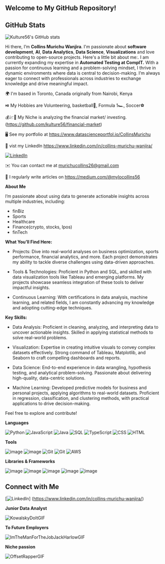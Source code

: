 ## Welcome to My GitHub Repository!

## GitHub Stats

![Kulture56's GitHub stats](https://github-readme-stats.vercel.app/api?username=kulture56&show_icons=true&theme=radical)


Hi there, I’m **Collins Murichu Wanjira**. I'm passionate about **software development**, **AI**,  **Data Analytics**, **Data Science**, **Visualizations** and love contributing to open-source projects. Here's a little bit about me:. 
I am currently expanding my expertise in **Automated Testing at CompIT.**
With a passion for continuous learning and a problem-solving mindset, I thrive in dynamic environments where data is central to decision-making. I’m always eager to connect with professionals across industries to exchange knowledge and drive meaningful impact.



🌍  I'm based in Toronto, Canada originally from Nairobi, Kenya

⏯️ My Hobbies are Volunteering, basketball🏀, Formula 1🏎️, Soccer⚽

💰💹💸 My Niche is analyzing the financial market/ investing.(https://github.com/kulture56/financial-market)

🖥️  See my portfolio at https://www.datascienceportfol.io/CollinsMurichu

🔗 vist my LinkedIn https://www.linkedin.com/in/collins-murichu-wanjira/

[![LinkedIn](https://img.shields.io/badge/LinkedIn-0077B5?style=for-the-badge&logo=linkedin&logoColor=white)](https://www.linkedin.com/in/collins-murichu-wanjira/)


✉️  You can contact me at murichucollins26@gmail.com

📝 I regularly write articles on https://medium.com/@mylocollins56

**About Me**

I’m passionate about using data to generate actionable insights across multiple industries, including:

* finBiz
* Sports
* Healthcare
* Finance(crypto, stocks, Ipos)
* finTech

**What You’ll Find Here:**
* Projects:
Dive into real-world analyses on business optimization, sports performance, financial analytics, and more. Each project demonstrates my ability to tackle diverse challenges using data-driven approaches.

* Tools & Technologies:
Proficient in Python and SQL, and skilled with data visualization tools like Tableau and emerging platforms. My projects showcase seamless integration of these tools to deliver impactful insights.

* Continuous Learning:
With certifications in data analysis, machine learning, and related fields, I am constantly advancing my knowledge and adopting cutting-edge techniques.

**Key Skills:**
* Data Analysis:
Proficient in cleaning, analyzing, and interpreting data to uncover actionable insights.
Skilled in applying statistical methods to solve real-world problems.

* Visualization:
Expertise in creating intuitive visuals to convey complex datasets effectively.
Strong command of Tableau, Matplotlib, and Seaborn to craft compelling dashboards and reports.

* Data Science:
End-to-end experience in data wrangling, hypothesis testing, and analytical problem-solving.
Passionate about delivering high-quality, data-centric solutions.

* Machine Learning:
Developed predictive models for business and personal projects, applying algorithms to real-world datasets.
Proficient in regression, classification, and clustering methods, with practical applications to drive decision-making.

Feel free to explore and contribute!

**Languages**

![Python](https://img.shields.io/badge/Python-3776AB?style=for-the-badge&logo=python&logoColor=white)
![JavaScript](https://img.shields.io/badge/JavaScript-F7DF1E?style=for-the-badge&logo=javascript&logoColor=black)
![Java](https://img.shields.io/badge/Java-007396?style=for-the-badge&logo=java&logoColor=white)
![SQL](https://img.shields.io/badge/SQL-4479A1?style=for-the-badge&logo=postgresql&logoColor=white)
![TypeScript](https://img.shields.io/badge/TypeScript-007ACC?style=for-the-badge&logo=typescript&logoColor=white)
![CSS](https://img.shields.io/badge/CSS-1572B6?style=for-the-badge&logo=css3&logoColor=white)
![HTML](https://img.shields.io/badge/HTML-E34F26?style=for-the-badge&logo=html5&logoColor=white)

**Tools**

![image](https://github.com/user-attachments/assets/a7337c4e-458d-47c2-81f6-5f0c0a5bb5a0)
![image](https://github.com/user-attachments/assets/61a658da-0755-4c12-b5dc-896e94776d96)
![Git](https://img.shields.io/badge/Git-F05032?style=for-the-badge&logo=git&logoColor=white)
![Git](https://img.shields.io/badge/Git-F05032?style=for-the-badge&logo=git&logoColor=white)
![AWS](https://img.shields.io/badge/AWS-232F3E?style=for-the-badge&logo=amazon-aws&logoColor=white)

**Libraries & Frameworks**

![image](https://github.com/user-attachments/assets/c2e9605c-8cb1-4dcb-a252-737a4ba88f24)
![image](https://github.com/user-attachments/assets/9b486941-dcb6-4f9c-8693-19e07a17cac2)
![image](https://github.com/user-attachments/assets/fedf256c-9590-454c-a3ad-105e8b836279)
![image](https://github.com/user-attachments/assets/2e1cba64-9aa3-41e5-9a17-705bee92217e)
![image](https://github.com/user-attachments/assets/1cf0a0ad-47c7-4bff-a699-9601ef712c4b)

## Connect with Me

[![LinkedIn](https://img.shields.io/badge/LinkedIn-0077B5?style=for-the-badge&logo=linkedin&logoColor=white)]
(https://www.linkedin.com/in/collins-murichu-wanjira/)

**Junior Data Analyst** 

![KowalskyDoItGIF](https://github.com/user-attachments/assets/5990d2d4-48ea-4c19-a4cd-0a668fdd33ef) 

**To Future Employers**

![ImTheManForTheJobJackHarlowGIF](https://github.com/user-attachments/assets/6ae27c39-33af-48b7-82a9-fbc8219154d0)

**Niche passion**

![OffsetRapperGIF](https://github.com/user-attachments/assets/61502963-26f3-4884-98c1-e7f3309bd9e9)










